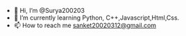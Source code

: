 - 👋 Hi, I’m @Surya200203
- 🌱 I’m currently learning Python, C++,Javascript,Html,Css.
- 📫 How to reach me sanket20020312@gmail.com

<!---
Surya200203/Surya200203 is a ✨ special ✨ repository because its `README.md` (this file) appears on your GitHub profile.
You can click the Preview link to take a look at your changes.
--->
